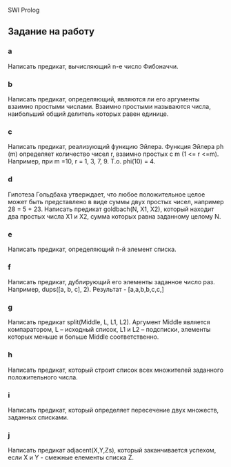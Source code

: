  SWI Prolog

## Задание на работу

### a
Написать предикат, вычисляющий n-е число Фибоначчи.
### b
Написать предикат, определяющий, являются ли его аргументы взаимно
простыми числами. Взаимно простыми называются числа, наибольший
общий делитель которых равен единице.
### c
Написать предикат, реализующий функцию Эйлера. Функция Эйлера ph (m)
определяет количество чисел r, взаимно простых с m (1 <= r <=m).
Например, при m =10, r = 1, 3, 7, 9. Т.о. phi(10) = 4.
### d
Гипотеза Гольдбаха утверждает, что любое положительное целое может
быть представлено в виде суммы двух простых чисел, например 28 = 5 + 23.
Написать предикат goldbach(N, X1, X2), который находит два простых числа
X1 и X2, сумма которых равна заданному целому N.
### e
Написать предикат, определяющий n-й элемент списка.
### f
Написать предикат, дублирующий его элементы заданное число раз.
Например, dups([a, b, c], 2). Результат - [a,a,b,b,c,c,]
### g
Написать предикат split(Middle, L, L1, L2). Аргумент Middle
является компаратором, L – исходный список, L1 и L2 – подсписки,
элементы которых меньше и больше Middle соответственно.
### h
Написать предикат, который строит список всех множителей заданного
положительного числа.
### i
Написать предикат, который определяет пересечение двух множеств,
заданных списками.
### j
Написать предикат adjacent(X,Y,Zs), который заканчивается
успехом, если X и Y - смежные елементы списка Z.
